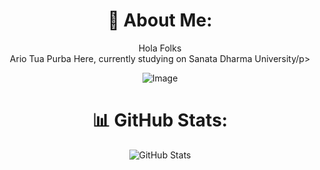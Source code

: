 <div align="center">
  <h1>💫 About Me:</h1>
  <p>Hola Folks<br>Ario Tua Purba Here, currently studying on Sanata Dharma University/p>

  <div style="display: flex; justify-content: center;">
    <img src="https://media.giphy.com/media/eBCcn1FpuONbtBqocd/giphy.gif" alt="Image" />
  </div>

  <h1>📊 GitHub Stats:</h1>
  <p><img src="https://github-readme-streak-stats.herokuapp.com/?user=ariopurba&theme=monokai&hide_border=false" alt="GitHub Stats"></p>
</div>
